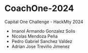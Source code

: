 # CoachOne-2024
Capital One Challenge - HackMty 2024

- Imanol Armando Gonzalez Solis
- Nicolas Mendoza Peña
- Pedro Gabriel Sanchez Valdez
- Adrian Jose Treviño Jimenez
